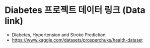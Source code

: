 # Diabetes 프로젝트 데이터 링크 (Data link)
- Diabetes, Hypertension and Stroke Prediction
- https://www.kaggle.com/datasets/prosperchuks/health-dataset